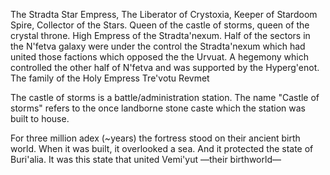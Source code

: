 The Stradta Star Empress, The Liberator of Crystoxia, Keeper of Stardoom Spire, Collector of the Stars. Queen of the castle of storms, queen of the crystal throne. High Empress of the Stradta'nexum. Half of the sectors in the N'fetva galaxy were under the control the Stradta'nexum which had united those factions which opposed the the Urvuat. A hegemony which controlled the other half of N'fetva and was supported by the Hyperg'enot. The family of the Holy Empress Tre'votu Revmet

The castle of storms is a battle/administration station. The name "Castle of storms" refers to the once landborne stone caste which the station was built to house.

For three million adex (~years) the fortress stood on their ancient birth world. When it was built, it overlooked a sea. And it protected the state of Buri'alia. It was this state that united Vemi'yut —their birthworld—
